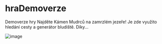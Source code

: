 # hraDemoverze
Demoverze hry
Najděte Kámen Mudrců na zamrzlém jezeře!
Je zde využito hledání cesty a generátor bludiště.
Díky...


![image](https://user-images.githubusercontent.com/85372451/191652279-ec48b7e7-62d4-4d9d-9a39-977de29aa285.png)
